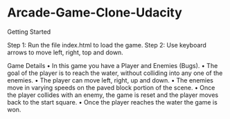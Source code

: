 # Arcade-Game-Clone-Udacity

Getting Started

Step 1: Run the file index.html to load the game.
Step 2: Use keyboard arrows to move left, right, top and down.

Game Details
•	In this game you have a Player and Enemies (Bugs).
•	The goal of the player is to reach the water, without colliding into any one of the enemies.
•	The player can move left, right, up and down.
•	The enemies move in varying speeds on the paved block portion of the scene.
•	Once the player collides with an enemy, the game is reset and the player moves back to the start square.
•	Once the player reaches the water the game is won.


